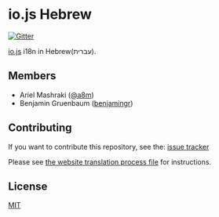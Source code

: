 # io.js Hebrew
[![Gitter](https://badges.gitter.im/Join%20Chat.svg)](https://gitter.im/iojs/iojs-he?utm_source=badge&utm_medium=badge&utm_campaign=pr-badge)  

[io.js](https://iojs.org/) i18n in Hebrew(עברית).  


## Members
- Ariel Mashraki ([@a8m](https://github.com/a8m))
- Benjamin Gruenbaum ([benjamingr](https://github.com/benjamingr))

## Contributing
If you want to contribute this repository, see the: [issue tracker](https://github.com/iojs/iojs-he/issues)  

Please see [the website translation process file](https://github.com/iojs/website/blob/master/TRANSLATION.md#for-localization-groups) for instructions. 

## License
[MIT](https://tldrlegal.com/license/mit-license)

